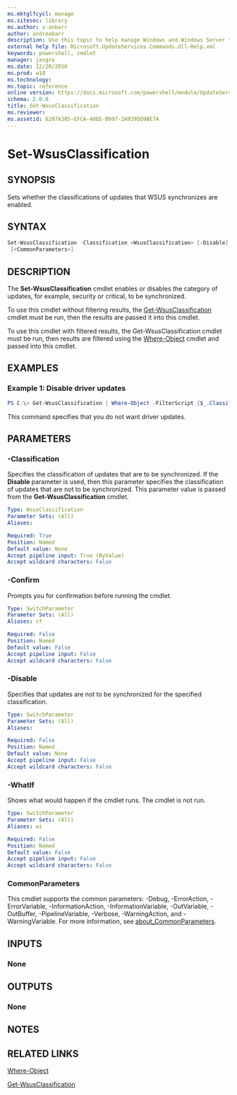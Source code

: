 ```yaml
---
ms.mktglfcycl: manage
ms.sitesec: library
ms.author: v-anbarr
author: andreabarr
description: Use this topic to help manage Windows and Windows Server technologies with Windows PowerShell.
external help file: Microsoft.UpdateServices.Commands.dll-Help.xml
keywords: powershell, cmdlet
manager: jasgro
ms.date: 12/20/2016
ms.prod: w10
ms.technology: 
ms.topic: reference
online version: https://docs.microsoft.com/powershell/module/UpdateServices/Set-WsusClassification?view=win10-ps
schema: 2.0.0
title: Set-WsusClassification
ms.reviewer:
ms.assetid: 6207A305-EFCA-40EE-B997-2A939DD9BE7A
---
```


# Set-WsusClassification

## SYNOPSIS

Sets whether the classifications of updates that WSUS synchronizes are enabled.

## SYNTAX

```powershell
Set-WsusClassification -Classification <WsusClassification> [-Disable] [-WhatIf] [-Confirm]
 [<CommonParameters>]
```

## DESCRIPTION

The **Set-WsusClassification** cmdlet enables or disables the category of updates, for example, security or critical, to be synchronized.

To use this cmdlet without filtering results, the [Get-WsusClassification](./Get-WsusClassification.md) cmdlet must be run, then the results are passed it into this cmdlet.

To use this cmdlet with filtered results, the Get-WsusClassification cmdlet must be run, then results are filtered using the [Where-Object](http://go.microsoft.com/fwlink/?LinkID=113423) cmdlet and passed into this cmdlet.

## EXAMPLES

### Example 1: Disable driver updates

```powershell
PS C:\> Get-WsusClassification | Where-Object -FilterScript {$_.Classification.Title -Eq "Drivers"} | Set-WsusClassification -Disable
```

This command specifies that you do not want driver updates.

## PARAMETERS

### -Classification

Specifies the classification of updates that are to be synchronized. If the **Disable** parameter is used, then this parameter specifies the classification of updates that are not to be synchronized. This parameter value is passed from the **Get-WsusClassification** cmdlet.

```yaml
Type: WsusClassification
Parameter Sets: (All)
Aliases:

Required: True
Position: Named
Default value: None
Accept pipeline input: True (ByValue)
Accept wildcard characters: False
```

### -Confirm

Prompts you for confirmation before running the cmdlet.

```yaml
Type: SwitchParameter
Parameter Sets: (All)
Aliases: cf

Required: False
Position: Named
Default value: False
Accept pipeline input: False
Accept wildcard characters: False
```

### -Disable

Specifies that updates are not to be synchronized for the specified classification.

```yaml
Type: SwitchParameter
Parameter Sets: (All)
Aliases:

Required: False
Position: Named
Default value: None
Accept pipeline input: False
Accept wildcard characters: False
```

### -WhatIf

Shows what would happen if the cmdlet runs. The cmdlet is not run.

```yaml
Type: SwitchParameter
Parameter Sets: (All)
Aliases: wi

Required: False
Position: Named
Default value: False
Accept pipeline input: False
Accept wildcard characters: False
```

### CommonParameters

This cmdlet supports the common parameters: -Debug, -ErrorAction, -ErrorVariable, -InformationAction, -InformationVariable, -OutVariable, -OutBuffer, -PipelineVariable, -Verbose, -WarningAction, and -WarningVariable. For more information, see [about_CommonParameters](http://go.microsoft.com/fwlink/?LinkID=113216).

## INPUTS

### None

## OUTPUTS

### None

## NOTES

## RELATED LINKS

[Where-Object](http://go.microsoft.com/fwlink/p/?LinkID=289623)

[Get-WsusClassification](./Get-WsusClassification.md)
